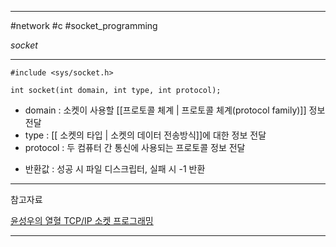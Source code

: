 
---

#network #c #socket_programming

*socket*

---

```
#include <sys/socket.h>

int socket(int domain, int type, int protocol);
```

- domain : 소켓이 사용할 [[프로토콜 체계 | 프로토콜 체계(protocol family)]] 정보 전달
- type : [[ 소켓의 타입 | 소켓의 데이터 전송방식]]에 대한 정보 전달
- protocol : 두 컴퓨터 간 통신에 사용되는 프로토콜 정보 전달
+ 반환값 : 성공 시 파일 디스크립터, 실패 시 -1 반환

---

참고자료

[윤성우의 열혈 TCP/IP 소켓 프로그래밍](https://product.kyobobook.co.kr/detail/S000001589146)

---